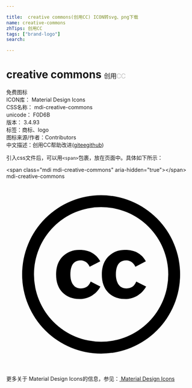 ```yaml
---

title:  creative commons(创用CC) ICON转svg、png下载
name: creative-commons
zhTips: 创用CC
tags: ["brand-logo"]
search: 

---
```


# creative commons  <small style="font-size: 60%;font-weight: 100">创用CC</small>


<div class="detail-page">
<p>
<span><span class="badge-success badge">免费图标</span> </span>
<br/>
<span>
ICON库：
<span class="badge-secondary badge">Material Design Icons</span> 
</span>
<br/>
<span>
CSS名称：
<span class="badge-secondary badge">mdi-creative-commons</span> 
</span>
<br/>
<span>
unicode：
<span class="badge-secondary badge">F0D6B</span> 
<copy-btn content='F0D6B' btn-title=""></copy-btn>
<copy-btn :content='String.fromCodePoint(parseInt("F0D6B", 16))' btn-title="复制U"></copy-btn>
</span>
<br/>
<span>
版本：
<span class="badge-secondary badge">3.4.93</span> 
</span><br/><span>标签：<span class="badge-light badge"><router-link to="/tags/brand-logo.html">商标、logo</router-link></span></span>
<br/>
<span>图标来源/作者：<span class="badge-light badge">Contributors</span></span> 
<br/>
<span class="zh-detail">中文描述：<span class="badge-primary badge">创用CC</span><span class="help-link"><span>帮助改进</span>(<a href="https://gitee.com/liuwave/icon-helper/edit/master/json/material/creative-commons.json" target="_blank" rel="noopener noreferrer">gitee</a><a href="https://github.com/liuwave/icon-helper/edit/master/json/material/creative-commons.json" target="_blank" rel="noopener noreferrer">github</a></span>)</span><br/>
</p>
</div>
<div class="alert alert-dark">
  <i class="mdi mdi-creative-commons mdi-48px"></i>
  <i class="mdi mdi-creative-commons mdi-36px"></i>
  <i class="mdi mdi-creative-commons mdi-24px"></i>
  <i class="mdi mdi-creative-commons mdi-18px"></i>
</div>
<div>
  <p>引入css文件后，可以用<code>&lt;span&gt;</code>包裹，放在页面中。具体如下所示：    
  </p>
  <div class="alert alert-primary" style="font-size: 14px">
    &lt;span class="mdi mdi-creative-commons" aria-hidden="true"&gt;&lt;/span&gt;
    <copy-btn content='<span class="mdi mdi-creative-commons" aria-hidden="true"></span>'></copy-btn>
  </div>
  <div class="alert alert-secondary">
    <i class="mdi mdi-creative-commons"
    style="font-size: 24px"
    aria-hidden="true"></i> mdi-creative-commons
    <copy-btn content="mdi-creative-commons" btn-title="复制图标名称"></copy-btn>
  </div>
</div>
<div id="svg" class="svg-wrap">
<svg xmlns="http://www.w3.org/2000/svg" viewBox="0 0 24 24"><path d="M11.89,10.34L10.55,11.04C10.41,10.74 10.24,10.53 10.03,10.41C9.82,10.29 9.62,10.23 9.45,10.23C8.55,10.23 8.11,10.82 8.11,12C8.11,12.54 8.22,12.97 8.45,13.29C8.67,13.61 9,13.77 9.45,13.77C10.03,13.77 10.44,13.5 10.68,12.91L11.91,13.54C11.65,14.03 11.29,14.41 10.82,14.69C10.36,14.97 9.85,15.11 9.29,15.11C8.39,15.11 7.67,14.84 7.12,14.29C6.58,13.74 6.3,13 6.3,12C6.3,11.05 6.58,10.3 7.13,9.74C7.69,9.18 8.39,8.9 9.23,8.9C10.47,8.89 11.36,9.38 11.89,10.34M17.66,10.34L16.34,11.04C16.2,10.74 16,10.53 15.81,10.41C15.6,10.29 15.4,10.23 15.21,10.23C14.32,10.23 13.87,10.82 13.87,12C13.87,12.54 14,12.97 14.21,13.29C14.44,13.61 14.77,13.77 15.21,13.77C15.8,13.77 16.21,13.5 16.45,12.91L17.7,13.54C17.42,14.03 17.05,14.41 16.59,14.69C16.12,14.97 15.62,15.11 15.07,15.11C14.17,15.11 13.44,14.84 12.9,14.29C12.36,13.74 12.09,13 12.09,12C12.09,11.05 12.37,10.3 12.92,9.74C13.47,9.18 14.17,8.9 15,8.9C16.26,8.89 17.14,9.38 17.66,10.34M12,3.5A8.5,8.5 0 0,1 20.5,12A8.5,8.5 0 0,1 12,20.5A8.5,8.5 0 0,1 3.5,12A8.5,8.5 0 0,1 12,3.5M12,2A10,10 0 0,0 2,12A10,10 0 0,0 12,22A10,10 0 0,0 22,12A10,10 0 0,0 12,2Z" /></svg>
</div>
<detail full-name='mdi-creative-commons'></detail>
    
<div><p>更多关于 Material Design Icons的信息，参见：<a target="_blank" href="https://iconhelper.cn/material.html"> Material Design Icons</a>
</p></div>
